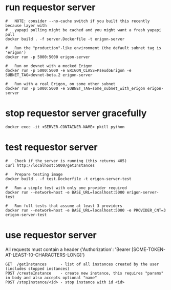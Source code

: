# run requestor server
    
    #   NOTE: consider --no-cache switch if you built this recently because layer with 
    #   yapapi pulling might be cached and you might want a fresh yapapi pull
    docker build . -f server.Dockerfile -t erigon-server
    
    #   Run the "production"-like environment (the default subnet tag is 'erigon')
    docker run -p 5000:5000 erigon-server

    #   Run on devnet with a mocked Erigon
    docker run -p 5000:5000 -e ERIGON_CLASS=PseudoErigon -e SUBNET_TAG=devnet-beta.2 erigon-server 
    
    #   Run with a real Erigon, on some other subnet
    docker run -p 5000:5000 -e SUBNET_TAG=some_subnet_with_erigon erigon-server

# stop requestor server gracefully

    docker exec -it <SERVER-CONTAINER-NAME> pkill python

# test requestor server

    #   Check if the server is running (this returns 405)
    curl http://localhost:5000/getInstances

    #   Prepare testing image
    docker build . -f test.Dockerfile -t erigon-server-test
    
    #   Run a simple test with only one provider required
    docker run --network=host -e BASE_URL=localhost:5000 erigon-server-test
    
    #   Run full tests that assume at least 3 providers
    docker run --network=host -e BASE_URL=localhost:5000 -e PROVIDER_CNT=3 erigon-server-test

# use requestor server

All requests must contain a header {'Authorization': 'Bearer [SOME-TOKEN-AT-LEAST-10-CHARACTERS-LONG]'}

    GET  /getInstances      - list of all instances created by the user (includes stopped instances)
    POST /createInstance    - create new instance, this requires "params" in body and also accepts optional "name"
    POST /stopInstance/<id> - stop instance with id <id>
